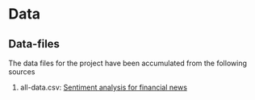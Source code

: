 # Data

## Data-files

The data files for the project have been accumulated from the following sources

1. all-data.csv: [Sentiment analysis for financial news](https://www.kaggle.com/ankurzing/sentiment-analysis-for-financial-news)
